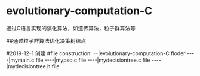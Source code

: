 # evolutionary-computation-C
通过C语言实现的演化算法，如遗传算法，粒子群算法等

##通过粒子群算法优化决策树结点

#2019-12-1 创建
#file construction:
--|evolutionary-computation-C  floder
----|mymain.c                  file
----|mypso.c                   file
----|mydecisiontree.c          file
----|mydecisiontree.h          file
